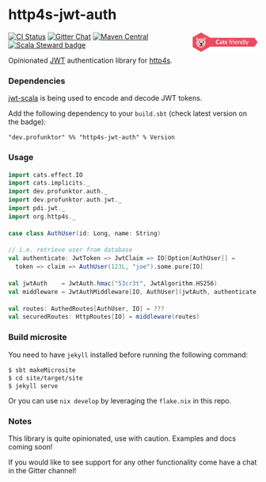 http4s-jwt-auth
===============

[![CI Status](https://github.com/profunktor/http4s-jwt-auth/workflows/Scala/badge.svg)](https://github.com/profunktor/http4s-jwt-auth/actions)
[![Gitter Chat](https://badges.gitter.im/profunktor-dev/http4s-jwt-auth.svg)](https://gitter.im/profunktor-dev/http4s-jwt-auth)
[![Maven Central](https://img.shields.io/maven-central/v/dev.profunktor/http4s-jwt-auth_2.12.svg)](http://search.maven.org/#search%7Cga%7C1%7Chttp4s-jwt-auth) <a href="https://typelevel.org/cats/"><img src="https://raw.githubusercontent.com/typelevel/cats/c23130d2c2e4a320ba4cde9a7c7895c6f217d305/docs/src/main/resources/microsite/img/cats-badge.svg" height="40px" align="right" alt="Cats friendly" /></a>
[![Scala Steward badge](https://img.shields.io/badge/Scala_Steward-helping-brightgreen.svg?style=flat&logo=data:image/png;base64,iVBORw0KGgoAAAANSUhEUgAAAA4AAAAQCAMAAAARSr4IAAAAVFBMVEUAAACHjojlOy5NWlrKzcYRKjGFjIbp293YycuLa3pYY2LSqql4f3pCUFTgSjNodYRmcXUsPD/NTTbjRS+2jomhgnzNc223cGvZS0HaSD0XLjbaSjElhIr+AAAAAXRSTlMAQObYZgAAAHlJREFUCNdNyosOwyAIhWHAQS1Vt7a77/3fcxxdmv0xwmckutAR1nkm4ggbyEcg/wWmlGLDAA3oL50xi6fk5ffZ3E2E3QfZDCcCN2YtbEWZt+Drc6u6rlqv7Uk0LdKqqr5rk2UCRXOk0vmQKGfc94nOJyQjouF9H/wCc9gECEYfONoAAAAASUVORK5CYII=)](https://scala-steward.org)

Opinionated [JWT](https://tools.ietf.org/html/rfc7519) authentication library for [http4s](https://http4s.org/).

### Dependencies

[jwt-scala](https://github.com/pauldijou/jwt-scala) is being used to encode and decode JWT tokens.

Add the following dependency to your `build.sbt` (check latest version on the badge):

```
"dev.profunktor" %% "http4s-jwt-auth" % Version
```

### Usage

```scala
import cats.effect.IO
import cats.implicits._
import dev.profunktor.auth._
import dev.profunktor.auth.jwt._
import pdi.jwt._
import org.http4s._

case class AuthUser(id: Long, name: String)

// i.e. retrieve user from database
val authenticate: JwtToken => JwtClaim => IO[Option[AuthUser]] =
  token => claim => AuthUser(123L, "joe").some.pure[IO]

val jwtAuth    = JwtAuth.hmac("53cr3t", JwtAlgorithm.HS256)
val middleware = JwtAuthMiddleware[IO, AuthUser](jwtAuth, authenticate)

val routes: AuthedRoutes[AuthUser, IO] = ???
val securedRoutes: HttpRoutes[IO] = middleware(routes)
```

### Build microsite

You need to have `jekyll` installed before running the following command:

``` console
$ sbt makeMicrosite
$ cd site/target/site 
$ jekyll serve
```

Or you can use `nix develop` by leveraging the `flake.nix` in this repo.

### Notes

This library is quite opinionated, use with caution. Examples and docs coming soon!

If you would like to see support for any other functionality come have a chat in the Gitter channel!
